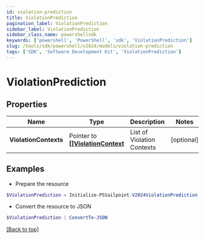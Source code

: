 ```yaml
---
id: violation-prediction
title: ViolationPrediction
pagination_label: ViolationPrediction
sidebar_label: ViolationPrediction
sidebar_class_name: powershellsdk
keywords: ['powershell', 'PowerShell', 'sdk', 'ViolationPrediction'] 
slug: /tools/sdk/powershell/v2024/models/violation-prediction
tags: ['SDK', 'Software Development Kit', 'ViolationPrediction']
---
```



# ViolationPrediction

## Properties

Name | Type | Description | Notes
------------ | ------------- | ------------- | -------------
**ViolationContexts** |  Pointer to [**[]ViolationContext**](violation-context) | List of Violation Contexts | [optional] 

## Examples

- Prepare the resource
```powershell
$ViolationPrediction = Initialize-PSSailpoint.V2024ViolationPrediction  -ViolationContexts null
```

- Convert the resource to JSON
```powershell
$ViolationPrediction | ConvertTo-JSON
```


[[Back to top]](#) 

